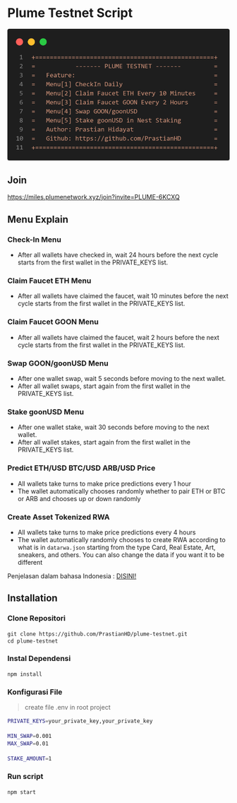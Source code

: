 # Plume Testnet Script

![logo](./utils/plume-testnet.png)
## Join
https://miles.plumenetwork.xyz/join?invite=PLUME-6KCXQ

## Menu Explain
### Check-In Menu
- After all wallets have checked in, wait 24 hours before the next cycle starts from the first wallet in the PRIVATE_KEYS list.
### Claim Faucet ETH Menu
- After all wallets have claimed the faucet, wait 10 minutes before the next cycle starts from the first wallet in the PRIVATE_KEYS list.
### Claim Faucet GOON Menu
- After all wallets have claimed the faucet, wait 2 hours before the next cycle starts from the first wallet in the PRIVATE_KEYS list.
### Swap GOON/goonUSD Menu
- After one wallet swap, wait 5 seconds before moving to the next wallet.
- After all wallet swaps, start again from the first wallet in the PRIVATE_KEYS list.
### Stake goonUSD Menu
- After one wallet stake, wait 30 seconds before moving to the next wallet.
- After all wallet stakes, start again from the first wallet in the PRIVATE_KEYS list.
### Predict ETH/USD BTC/USD ARB/USD Price
- All wallets take turns to make price predictions every 1 hour
- The wallet automatically chooses randomly whether to pair ETH or BTC or ARB and chooses up or down randomly
### Create Asset Tokenized RWA
- All wallets take turns to make price predictions every 4 hours
- The wallet automatically randomly chooses to create RWA according to what is in `datarwa.json` starting from the type Card, Real Estate, Art, sneakers, and others. You can also change the data if you want it to be different

Penjelasan dalam bahasa Indonesia : [DISINI!](https://github.com/PrastianHD/plume-testnet/blob/main/READINDO.md)

## Installation 
### Clone Repositori
```
git clone https://github.com/PrastianHD/plume-testnet.git
cd plume-testnet
```

### Instal Dependensi
```
npm install
```

### Konfigurasi File

>create file .env in root project
```bash
PRIVATE_KEYS=your_private_key,your_private_key

MIN_SWAP=0.001
MAX_SWAP=0.01

STAKE_AMOUNT=1
```

### Run script
```
npm start
```
